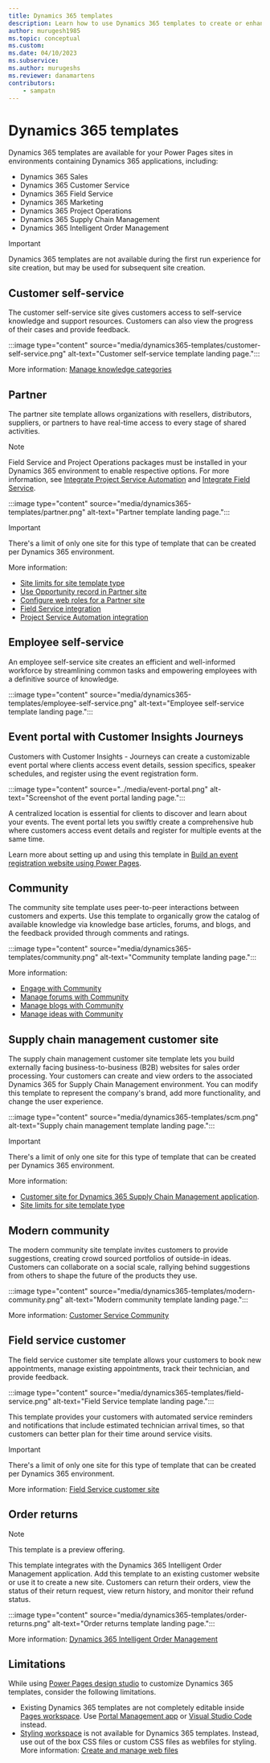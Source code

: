 ```yaml
---
title: Dynamics 365 templates
description: Learn how to use Dynamics 365 templates to create or enhance your Power Pages sites.
author: murugesh1985
ms.topic: conceptual
ms.custom: 
ms.date: 04/10/2023
ms.subservice:
ms.author: murugeshs
ms.reviewer: danamartens
contributors:
    - sampatn
---
```


# Dynamics 365 templates

Dynamics 365 templates are available for your Power Pages sites in environments containing Dynamics 365 applications, including:

- Dynamics 365 Sales
- Dynamics 365 Customer Service
- Dynamics 365 Field Service
- Dynamics 365 Marketing
- Dynamics 365 Project Operations
- Dynamics 365 Supply Chain Management
- Dynamics 365 Intelligent Order Management

>[!IMPORTANT]
> Dynamics 365 templates are not available during the first run experience for site creation, but may be used for subsequent site creation.

## Customer self-service

The customer self-service site gives customers access to self-service knowledge and support resources.  Customers can also view the progress of their cases and provide feedback.

:::image type="content" source="media/dynamics365-templates/customer-self-service.png" alt-text="Customer self-service template landing page.":::

More information: [Manage knowledge categories](configure-knowledge-categories-articles.md)

## Partner

The partner site template allows organizations with resellers, distributors, suppliers, or partners to have real-time access to every stage of shared activities.

>[!NOTE]
>Field Service and Project Operations packages must be installed in your Dynamics 365 environment to enable respective options. For more information, see [Integrate Project Service Automation](integrate-project-service-automation.md) and [Integrate Field Service](integrate-field-service.md).

:::image type="content" source="media/dynamics365-templates/partner.png" alt-text="Partner template landing page.":::

>[!IMPORTANT]
> There's a limit of only one site for this type of template that can be created per Dynamics 365 environment. 

More information:

- [Site limits for site template type](/power-apps/maker/portals/create-additional-portals)
- [Use Opportunity record in Partner site](create-edit-and-distribute-opportunities-in-dynamics-365.md)
- [Configure web roles for a Partner site](configure-web-roles-partner-portal.md)
- [Field Service integration](integrate-field-service.md)
- [Project Service Automation integration](integrate-project-service-automation.md)

## Employee self-service

An employee self-service site creates an efficient and well-informed workforce by streamlining common tasks and empowering employees with a definitive source of knowledge.

:::image type="content" source="media/dynamics365-templates/employee-self-service.png" alt-text="Employee self-service template landing page.":::

## Event portal with Customer Insights Journeys

Customers with Customer Insights - Journeys can create a customizable event portal where clients access event details, session specifics, speaker schedules, and register using the event registration form.

:::image type="content" source="../media/event-portal.png" alt-text="Screenshot of the event portal landing page.":::

A centralized location is essential for clients to discover and learn about your events. The event portal lets you swiftly create a comprehensive hub where customers access event details and register for multiple events at the same time.

Learn more about setting up and using this template in [Build an event registration website using Power Pages](/dynamics365/customer-insights/journeys/event-portal-template).

## Community

The community site template uses peer-to-peer interactions between customers and experts.  Use this template to organically grow the catalog of available knowledge via knowledge base articles, forums, and blogs, and the feedback provided through comments and ratings.

:::image type="content" source="media/dynamics365-templates/community.png" alt-text="Community template landing page.":::

More information:

- [Engage with Community](engage-with-communities.md)
- [Manage forums with Community](setup-manage-forums.md)
- [Manage blogs with Community](manage-blogs.md)
- [Manage ideas with Community](crowdsource-ideas.md)

## Supply chain management customer site

The supply chain management customer site template lets you build externally facing business-to-business (B2B) websites for sales order processing. Your customers can create and view orders to the associated Dynamics 365 for Supply Chain Management environment. You can modify this template to represent the company's brand, add more functionality, and change the user experience.

:::image type="content" source="media/dynamics365-templates/scm.png" alt-text="Supply chain management template landing page.":::  

>[!IMPORTANT]
> There's a limit of only one site for this type of template that can be created per Dynamics 365 environment. 

More information:

- [Customer site for Dynamics 365 Supply Chain Management application](/dynamics365/supply-chain/sales-marketing/customer-portal-overview).
- [Site limits for site template type](/power-apps/maker/portals/create-additional-portals)

## Modern community

The modern community site template invites customers to provide suggestions, creating crowd sourced portfolios of outside-in ideas. Customers can collaborate on a social scale, rallying behind suggestions from others to shape the future of the products they use.

:::image type="content" source="media/dynamics365-templates/modern-community.png" alt-text="Modern community template landing page.":::

More information: [Customer Service Community](/dynamics365/customer-service/community-get-started)

## Field service customer

The field service customer site template allows your customers to book new appointments, manage existing appointments, track their technician, and provide feedback.

:::image type="content" source="media/dynamics365-templates/field-service.png" alt-text="Field Service template landing page.":::

This template provides your customers with automated service reminders and notifications that include estimated technician arrival times, so that customers can better plan for their time around service visits.  

>[!IMPORTANT]
> There's a limit of only one site for this type of template that can be created per Dynamics 365 environment.

More information: [Field Service customer site](/dynamics365/field-service/field-service-portal-homepage)

## Order returns

> [!NOTE]
> This template is a preview offering.

This template integrates with the Dynamics 365 Intelligent Order Management application. Add this template to an existing customer website or use it to create a new site. Customers can return their orders, view the status of their return request, view return history, and monitor their refund status. 

:::image type="content" source="media/dynamics365-templates/order-returns.png" alt-text="Order returns template landing page.":::

More information: [Dynamics 365 Intelligent Order Management](/dynamics365/intelligent-order-management/overview)

## Limitations

While using [Power Pages design studio](../../configure/design-build-overview.md) to customize Dynamics 365 templates, consider the following limitations.

- Existing Dynamics 365 templates are not completely editable inside [Pages workspace](../../getting-started/first-page.md). Use [Portal Management app](../../configure/portal-management-app.md) or [Visual Studio Code](../../configure/power-platform-cli-tutorial.md) instead.
- [Styling workspace](../../getting-started/style-site.md) is not available for Dynamics 365 templates. Instead, use out of the box CSS files or custom CSS files as webfiles for styling. More information: [Create and manage web files](../../configure/web-files.md)
